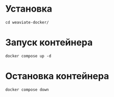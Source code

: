 # Установка
```cd weaviate-docker/```

# Запуск контейнера
```docker compose up -d```

# Остановка контейнера
```docker compose down```

